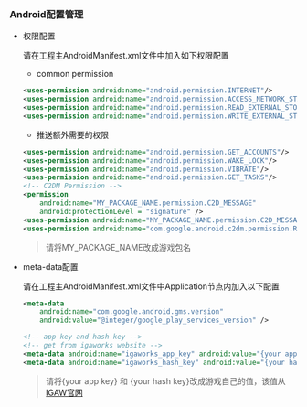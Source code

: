 ### Android配置管理

* 权限配置

    请在工程主AndroidManifest.xml文件中加入如下权限配置
    + common permission
    ```xml
    <uses-permission android:name="android.permission.INTERNET"/>
    <uses-permission android:name="android.permission.ACCESS_NETWORK_STATE"/>
    <uses-permission android:name="android.permission.READ_EXTERNAL_STORAGE"/>
    <uses-permission android:name="android.permission.WRITE_EXTERNAL_STORAGE"/>
    ```

    + 推送额外需要的权限
    ```xml
    <uses-permission android:name="android.permission.GET_ACCOUNTS"/>
    <uses-permission android:name="android.permission.WAKE_LOCK"/>
    <uses-permission android:name="android.permission.VIBRATE"/>
    <uses-permission android:name="android.permission.GET_TASKS"/>
    <!-- C2DM Permission -->
    <permission 
        android:name="MY_PACKAGE_NAME.permission.C2D_MESSAGE"       
        android:protectionLevel = "signature" />
    <uses-permission android:name="MY_PACKAGE_NAME.permission.C2D_MESSAGE"/>
    <uses-permission android:name="com.google.android.c2dm.permission.RECEIVE"/>
    ```
    > 请将MY_PACKAGE_NAME改成游戏包名

* meta-data配置

    请在工程主AndroidManifest.xml文件中Application节点内加入以下配置
    ```xml
    <meta-data
        android:name="com.google.android.gms.version"
        android:value="@integer/google_play_services_version" />

    <!-- app key and hash key -->
    <!-- get from igaworks website -->
    <meta-data android:name="igaworks_app_key" android:value="{your app key}" />
    <meta-data android:name="igaworks_hash_key" android:value="{your hash key}" />
    ```
    > 请将{your app key} 和 {your hash key}改成游戏自己的值，该值从[IGAW官网](http://www.igaworks.com/)

